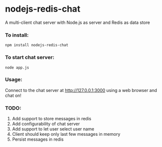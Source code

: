 # nodejs-redis-chat
A multi-client chat server with Node.js as server and Redis as data store

### To install:
```
npm install nodejs-redis-chat
```

### To start chat server:
```
node app.js
```

### Usage:
Connect to the chat server at http://127.0.0.1:3000 using a web browser and chat on!

### TODO:
1. Add support to store messages in redis
2. Add configurability of chat server
3. Add support to let user select user name
4. Client should keep only last few messages in memory
5. Persist messages in redis